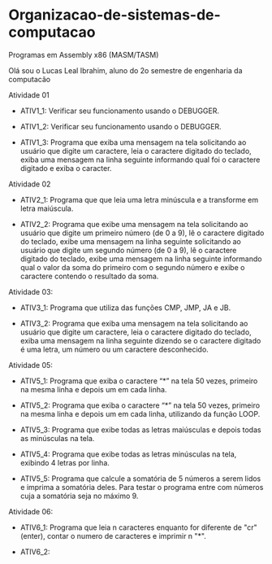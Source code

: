 # Organizacao-de-sistemas-de-computacao
Programas em Assembly x86 (MASM/TASM)

Olá sou o Lucas Leal Ibrahim, aluno do 2o semestre de engenharia da computacão

Atividade 01
 
  - ATIV1_1: Verificar seu funcionamento usando o DEBUGGER.

  - ATIV1_2: Verificar seu funcionamento usando o DEBUGGER.

  - ATIV1_3: Programa que exiba uma mensagem na tela solicitando ao usuário que digite um caractere, leia o caractere digitado do teclado, exiba uma mensagem na linha seguinte informando qual foi o caractere digitado e exiba o caracter.

Atividade 02
 
  - ATIV2_1: Programa que que leia uma letra minúscula e a transforme em letra maiúscula.
 
  - ATIV2_2: Programa que exibe uma mensagem na tela solicitando ao usuário que digite um primeiro número (de 0 a 9), lê o caractere digitado do teclado, exibe uma mensagem na linha seguinte solicitando ao usuário que digite um segundo número (de 0 a 9), lê o caractere digitado do teclado, exibe uma mensagem na linha seguinte informando qual o valor da soma do primeiro com o segundo número e exibe o caractere contendo o resultado da soma.

Atividade 03:

  - ATIV3_1: Programa que utiliza das funções CMP, JMP, JA e JB.
 
  - ATIV3_2: Programa que exiba uma mensagem na tela solicitando ao usuário que digite um caractere, leia o caractere digitado do teclado, exiba uma mensagem na linha seguinte dizendo se o caractere digitado é uma letra, um número ou um caractere desconhecido.

Atividade 05:

  - ATIV5_1: Programa que exiba o caractere “*” na tela 50 vezes, primeiro na mesma linha e depois um em cada linha.

  - ATIV5_2: Programa que exiba o caractere “*” na tela 50 vezes, primeiro na mesma linha e depois um em cada linha, utilizando da função LOOP.

  - ATIV5_3: Programa que exibe todas as letras maiúsculas e depois todas as minúsculas na tela.

  - ATIV5_4: Programa que exibe todas as letras minúsculas na tela, exibindo 4 letras por linha.

  - ATIV5_5:  Programa que calcule a somatória de 5 números a serem lidos e imprima a somatória deles. Para testar o programa entre com números cuja a somatória seja no máximo 9.

Atividade 06:

  - ATIV6_1: Programa que leia n caracteres enquanto for diferente de "cr"(enter), contar o numero de caracteres e imprimir n "*".

  - ATIV6_2:




